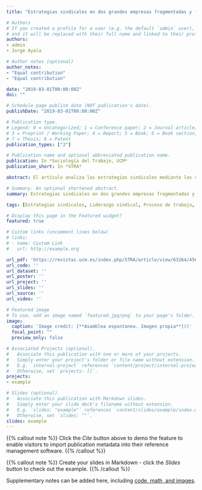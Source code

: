 ```yaml
---
title: "Estrategias sindicales en dos grandes empresas fragmentadas y filiales de Coca-Cola en Chile"

# Authors
# If you created a profile for a user (e.g. the default `admin` user), write the username (folder name) here 
# and it will be replaced with their full name and linked to their profile.
authors:
- admin
- Jorge Ayala

# Author notes (optional)
author_notes:
- "Equal contribution"
- "Equal contribution"

date: "2019-03-01T00:00:00Z"
doi: ""

# Schedule page publish date (NOT publication's date).
publishDate: "2019-03-01T00:00:00Z"

# Publication type.
# Legend: 0 = Uncategorized; 1 = Conference paper; 2 = Journal article;
# 3 = Preprint / Working Paper; 4 = Report; 5 = Book; 6 = Book section;
# 7 = Thesis; 8 = Patent
publication_types: ["2"]

# Publication name and optional abbreviated publication name.
publication: In *Sociología del Trabajo, UCM*
publication_short: In *STRA*

abstract: El artículo analiza las estrategias sindicales mediante las cuales los peonetas subcontratados por dos grandes empresas del sector de distribución de la industria de bebestibles en Chile (filiales de The Coca Cola Company), intentan superar las limitaciones estructurales de sus procesos de trabajo y de sus condiciones de empleo. Para esto se sintetizaron dos investigaciones cualitativas basadas en la observación participante durante tres años (2014-2016) con la Federación que aglutina a los trabajadores peonetas de ambas empresas (FENASIPEC). Recurriendo a las teorías de los procesos de trabajo, de la empresa en red y al enfoque de los recursos de poder se concluye que una de las principales fortalezas del sindicalismo de los peonetas de Coca-Cola está en su poder asociativo, particularmente en el “núcleo militante” de la FENASIPEC, que ejercerá un rol clave en la creación y articulación de los diferentes sindicatos regionales de peonetas. Así también, movilizaron con éxito su poder estructural “en el lugar de la distribución” de mercancías de Coca-Cola con una paralización nacional de más de diez días en el contexto de la realización de la Copa Mundial de la FIFA Brasil 2014. 

# Summary. An optional shortened abstract.
summary: Estrategias sindicales en dos grandes empresas fragmentadas y filiales de Coca-Cola en Chile.

tags: [Estrategias sindicales, Liderazgo sindical, Proceso de trabajo, Empresa-red, Peonetas, Coca-Cola.]

# Display this page in the Featured widget?
featured: true

# Custom links (uncomment lines below)
# links:
# - name: Custom Link
#   url: http://example.org

url_pdf: 'https://revistas.ucm.es/index.php/STRA/article/view/63264/4564456549477'
url_code: ''
url_dataset: ''
url_poster: ''
url_project: ''
url_slides: ''
url_source: ''
url_video: ''

# Featured image
# To use, add an image named `featured.jpg/png` to your page's folder. 
image:
  caption: 'Image credit: [**Asamblea espontanea. Imagen propia**]()'
  focal_point: ""
  preview_only: false

# Associated Projects (optional).
#   Associate this publication with one or more of your projects.
#   Simply enter your project's folder or file name without extension.
#   E.g. `internal-project` references `content/project/internal-project/index.md`.
#   Otherwise, set `projects: []`.
projects:
- example

# Slides (optional).
#   Associate this publication with Markdown slides.
#   Simply enter your slide deck's filename without extension.
#   E.g. `slides: "example"` references `content/slides/example/index.md`.
#   Otherwise, set `slides: ""`.
slides: example
---
```


{{% callout note %}}
Click the *Cite* button above to demo the feature to enable visitors to import publication metadata into their reference management software.
{{% /callout %}}

{{% callout note %}}
Create your slides in Markdown - click the *Slides* button to check out the example.
{{% /callout %}}

Supplementary notes can be added here, including [code, math, and images](https://wowchemy.com/docs/writing-markdown-latex/).

